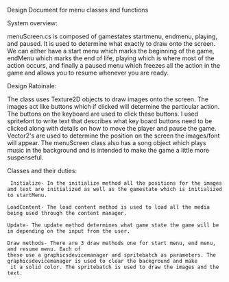 Design Document for menu classes and functions

System overview:

menuScreen.cs is composed of gamestates startmenu, endmenu, playing, and paused. It is used to determine what exactly to draw onto
the screen. We can either have a start menu which marks the beginning of the game, endMenu which marks the end of life, playing 
which is where most of the action occurs, and finally a paused menu which freezes all the action in the game and allows you to 
resume whenever you are ready. 


Design Ratoinale:

The class uses Texture2D objects to draw images onto the screen. The images act like buttons which if clicked will determine the
particular action. The buttons on the keyboard are used to click these buttons. I used spritefont to write
text that describes what key board buttons need to be clicked along with details on how to move the player and pause the game. 
Vector2's are used to determine the position on the screen the images/font will appear. The menuScreen class also has a song
object which plays music in the background and is intended to make the game a little more suspenseful. 

Classes and their duties: 
                          
     Initialize- In the initialize method all the positions for the images and text are initialized as well as the gamestate which is initialized to startMenu. 

    LoadContent- The load content method is used to load all the media being used through the content manager. 

    Update- The update method determines what game state the game will be in depending on the input from the user. 

    Draw methods- There are 3 draw methods one for start menu, end menu, and resume menu. Each of
    these use a graphicsdevicemanager and spritebatch as parameters. The graphicsdevicemanager is used to clear the background and make
     it a solid color. The spritebatch is used to draw the images and the text.  
